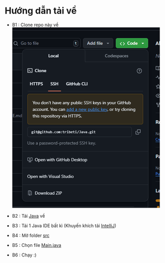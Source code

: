 # Hướng dẫn tải về
- B1 : Clone repo này về  
  ![App Screenshot](img/img.png)

- B2 : Tải [Java](https://javadl.oracle.com/webapps/download/AutoDL?BundleId=250111_d8aa705069af427f9b83e66b34f5e380) về
- B3 : Tải 1 Java IDE bất kì (Khuyến khích tải [IntelliJ](https://download.jetbrains.com/idea/ideaIC-2024.2.0.1.exe)) 
- B4 : Mở folder [src](src)
- B5 : Chọn file [Main.java](src/Main.java)
- B6 : Chạy :)